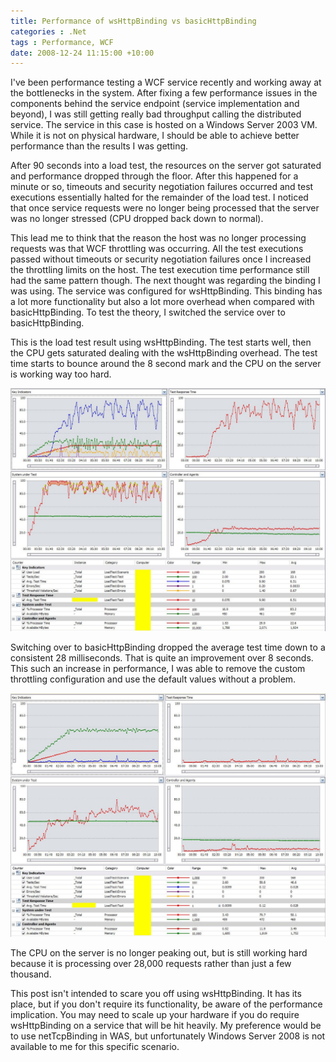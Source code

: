 ```yaml
---
title: Performance of wsHttpBinding vs basicHttpBinding
categories : .Net
tags : Performance, WCF
date: 2008-12-24 11:15:00 +10:00
---
```


I've been performance testing a WCF service recently and working away at the bottlenecks in the system. After fixing a few performance issues in the components behind the service endpoint (service implementation and beyond), I was still getting really bad throughput calling the distributed service. The service in this case is hosted on a Windows Server 2003 VM. While it is not on physical hardware, I should be able to achieve better performance than the results I was getting.

After 90 seconds into a load test, the resources on the server got saturated and performance dropped through the floor. After this happened for a minute or so, timeouts and security negotiation failures occurred and test executions essentially halted for the remainder of the load test. I noticed that once service requests were no longer being processed that the server was no longer stressed (CPU dropped back down to normal).

This lead me to think that the reason the host was no longer processing requests was that WCF throttling was occurring. All the test executions passed without timeouts or security negotiation failures once I increased the throttling limits on the host. The test execution time performance still had the same pattern though. The next thought was regarding the binding I was using. The service was configured for wsHttpBinding. This binding has a lot more functionality but also a lot more overhead when compared with basicHttpBinding. To test the theory, I switched the service over to basicHttpBinding.

This is the load test result using wsHttpBinding. The test starts well, then the CPU gets saturated dealing with the wsHttpBinding overhead. The test time starts to bounce around the 8 second mark and the CPU on the server is working way too hard.

![WsHttpBinding][0]

Switching over to basicHttpBinding dropped the average test time down to a consistent 28 milliseconds. That is quite an improvement over 8 seconds. This such an increase in performance, I was able to remove the custom throttling configuration and use the default values without a problem.

![BasicHttpBinding][1]

The CPU on the server is no longer peaking out, but is still working hard because it is processing over 28,000 requests rather than just a few thousand.

This post isn't intended to scare you off using wsHttpBinding. It has its place, but if you don't require its functionality, be aware of the performance implication. You may need to scale up your hardware if you do require wsHttpBinding on a service that will be hit heavily. My preference would be to use netTcpBinding in WAS, but unfortunately Windows Server 2008 is not available to me for this specific scenario.

[0]: /files/WindowsLiveWriter/PerformanceofwsHttpBindingvsbasicHttpBin_9E5E/WsHttpBinding_2.jpg
[1]: /files/WindowsLiveWriter/PerformanceofwsHttpBindingvsbasicHttpBin_9E5E/BasicHttpBinding_2.jpg